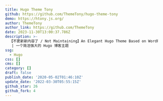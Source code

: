 ```yaml
---
title: Hugo Theme Tony
github: https://github.com/ThemeTony/hugo-theme-tony
demo: https://htony.js.org/
author: ThemeTony
author_link: https://github.com/ThemeTony
date: 2023-11-30T13:00:37.786Z
description: >-
  【不更新新内容了 / Not Maintaining】An Elegant Hugo Theme Based on WordPress Theme Tony
  ️ | 一个简洁强大的 Hugo 博客主题
ssg:
  - Hugo
css: []
cms: []
category: []
draft: false
publish_date: '2020-05-02T01:46:10Z'
update_date: '2022-03-30T05:55:15Z'
github_star: 26
github_fork: 4
---
```

